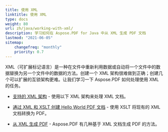 ```yaml
---
title: 使用 XML
linktitle: 使用 XML
type: docs
weight: 80
url: zh/java/working-with-xml/
description: 学习如何在 Aspose.PDF for Java 中从 XML 生成 PDF 文档
lastmod: "2021-06-05"
sitemap:
    changefreq: "monthly"
    priority: 0.7
---
```


XML（可扩展标记语言）是一种在文件中重新利用数据或自动将一个文件中的数据替换为另一个文件中的数据的方法。创建一个 XML 架构很难做到正确；创建几个可以扩展的互锁架构更难。让我们学习一下 Aspose.PDF 如何处理使用 XML 的任务。

- [支持的 XML 架构](/pdf/java/supported-xml-schema/) - 使用以下 XML 架构来处理 XML 文档。
- [通过 XML 和 XSLT 创建 Hello World PDF 文档](/pdf/java/create-a-hello-world-pdf-document-through-xml-and-xslt/) - 使用 XSLT 将现有的 XML 文档转换为 PDF。

- [从 XML 生成 PDF](/pdf/java/generate-pdf-from-xml) - Aspose.PDF 有几种基于 XML 文档生成 PDF 的方法。